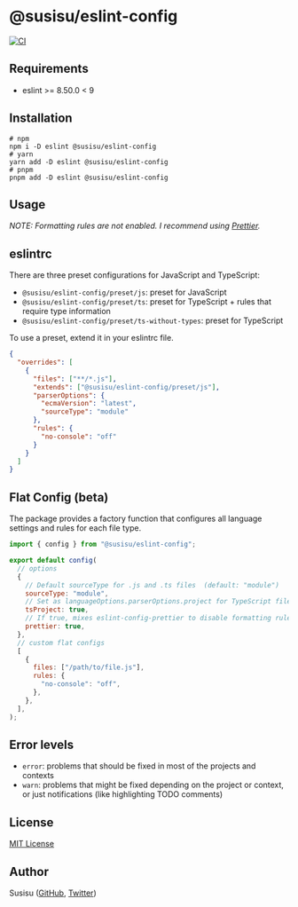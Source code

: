 # @susisu/eslint-config

[![CI](https://github.com/susisu/eslint-config/workflows/CI/badge.svg)](https://github.com/susisu/eslint-config/actions?query=workflow%3ACI)

## Requirements

- eslint >= 8.50.0 < 9

## Installation

``` shell
# npm
npm i -D eslint @susisu/eslint-config
# yarn
yarn add -D eslint @susisu/eslint-config
# pnpm
pnpm add -D eslint @susisu/eslint-config
```

## Usage

*NOTE: Formatting rules are not enabled. I recommend using [Prettier](https://prettier.io).*

## eslintrc

There are three preset configurations for JavaScript and TypeScript:

- `@susisu/eslint-config/preset/js`: preset for JavaScript
- `@susisu/eslint-config/preset/ts`: preset for TypeScript + rules that require type information
- `@susisu/eslint-config/preset/ts-without-types`: preset for TypeScript

To use a preset, extend it in your eslintrc file.

``` json
{
  "overrides": [
    {
      "files": ["**/*.js"],
      "extends": ["@susisu/eslint-config/preset/js"],
      "parserOptions": {
        "ecmaVersion": "latest",
        "sourceType": "module"
      },
      "rules": {
        "no-console": "off"
      }
    }
  ]
}
```

## Flat Config (beta)

The package provides a factory function that configures all language settings and rules for each file type.

``` js
import { config } from "@susisu/eslint-config";

export default config(
  // options
  {
    // Default sourceType for .js and .ts files  (default: "module")
    sourceType: "module",
    // Set as languageOptions.parserOptions.project for TypeScript files (default: true)
    tsProject: true,
    // If true, mixes eslint-config-prettier to disable formatting rules (default: true)
    prettier: true,
  },
  // custom flat configs
  [
    {
      files: ["/path/to/file.js"],
      rules: {
        "no-console": "off",
      },
    },
  ],
);
```

## Error levels

- `error`: problems that should be fixed in most of the projects and contexts
- `warn`: problems that might be fixed depending on the project or context, or just notifications (like highlighting TODO comments)

## License

[MIT License](http://opensource.org/licenses/mit-license.php)

## Author

Susisu ([GitHub](https://github.com/susisu), [Twitter](https://twitter.com/susisu2413))
